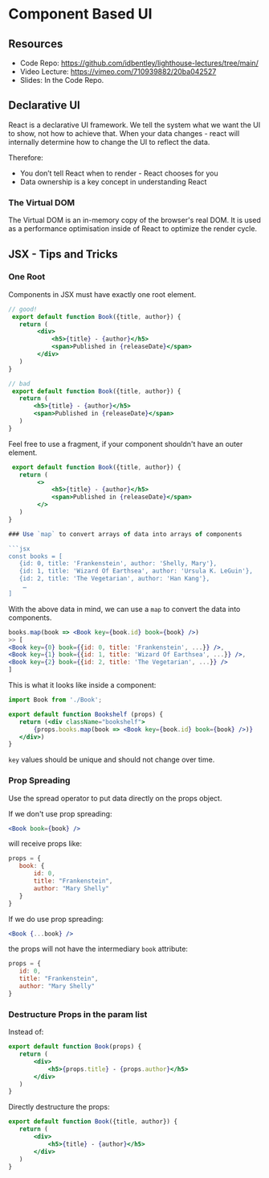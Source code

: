 # Component Based UI

## Resources

 - Code Repo: https://github.com/idbentley/lighthouse-lectures/tree/main/
 - Video Lecture: https://vimeo.com/710939882/20ba042527
 - Slides: In the Code Repo.

## Declarative UI

React is a declarative UI framework.  We tell the system what we want the UI to show, not how to achieve that.  When your data changes - react will internally determine how to change the UI to reflect the data.

Therefore: 
 - You don’t tell React when to render - React chooses for you
 - Data ownership is a key concept in understanding React

### The Virtual DOM

The Virtual DOM is an in-memory copy of the browser's real DOM.  It is used as a performance optimisation inside of React to optimize the render cycle.

## JSX - Tips and Tricks

### One Root

Components in JSX must have exactly one root element.

```jsx
// good!
 export default function Book({title, author}) {
   return (
        <div>
            <h5>{title} - {author}</h5>
            <span>Published in {releaseDate}</span>
        </div>
   )
}
```

```jsx
// bad 
 export default function Book({title, author}) {
   return (
       <h5>{title} - {author}</h5>
       <span>Published in {releaseDate}</span>
   )
}
```

Feel free to use a fragment, if your component shouldn't have an outer element.

```jsx
 export default function Book({title, author}) {
   return (
        <>
            <h5>{title} - {author}</h5>
            <span>Published in {releaseDate}</span>
        </>
   )
}

### Use `map` to convert arrays of data into arrays of components

```jsx
const books = [
   {id: 0, title: 'Frankenstein', author: 'Shelly, Mary'},
   {id: 1, title: 'Wizard Of Earthsea', author: 'Ursula K. LeGuin'},
   {id: 2, title: 'The Vegetarian', author: 'Han Kang'},
    …
]
```

With the above data in mind, we can use a `map` to convert the data into components.

```jsx
books.map(book => <Book key={book.id} book={book} />)
>> [
<Book key={0} book={{id: 0, title: 'Frankenstein', ...}} />,
<Book key={1} book={{id: 1, title: 'Wizard Of Earthsea', ...}} />,
<Book key={2} book={{id: 2, title: 'The Vegetarian', ...}} />
]
```

This is what it looks like inside a component:

```jsx
import Book from './Book';

export default function Bookshelf (props) {
   return (<div className="bookshelf">
       {props.books.map(book => <Book key={book.id} book={book} />)}
   </div>)
}
```

`key` values should be unique and should not change over time.

### Prop Spreading

Use the spread operator to put data directly on the props object.

If we don't use prop spreading:

```jsx
<Book book={book} />
```

will receive props like:

```jsx
props = {
   book: {
       id: 0,
       title: "Frankenstein",
       author: "Mary Shelly"
   }
}
```

If we do use prop spreading:

```jsx
<Book {...book} />
```

the props will not have the intermediary `book` attribute:

```jsx
props = {
   id: 0,
   title: "Frankenstein",
   author: "Mary Shelly"
}
```

### Destructure Props in the param list

Instead of:

```jsx
export default function Book(props) {
   return (
       <div>
           <h5>{props.title} - {props.author}</h5>
       </div>
   )
}
```

Directly destructure the props:

```jsx
export default function Book({title, author}) {
   return (
       <div>
           <h5>{title} - {author}</h5>
       </div>
   )
}
```

